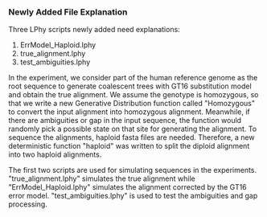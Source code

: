 ### Newly Added File Explanation
Three LPhy scripts newly added need explanations:

1. ErrModel_Haploid.lphy
2. true_alignment.lphy
3. test_ambiguities.lphy

In the experiment, we consider part of the human reference genome as the root sequence to 
generate coalescent trees with GT16 substitution model and obtain the true alignment. We assume
the genotype is homozygous, so that we write a new Generative Distribution function called 
"Homozygous" to convert the input alignment into homozygous alignment. Meanwhile, if there are
ambiguities or gap in the input sequence, the function would randomly pick a possible state on 
that site for generating the alignment. To sequence the alignments, haploid fasta files are 
needed. Therefore, a new deterministic function "haploid" was written to split the diploid 
alignment into two haploid alignments. 

The first two scripts are used for simulating sequences in the experiments. "true_alignment.lphy"
simulates the true alignment while "ErrModel_Haploid.lphy" simulates the alignment corrected by
the GT16 error model. "test_ambiguities.lphy" is used to test the ambiguities and gap processing.


